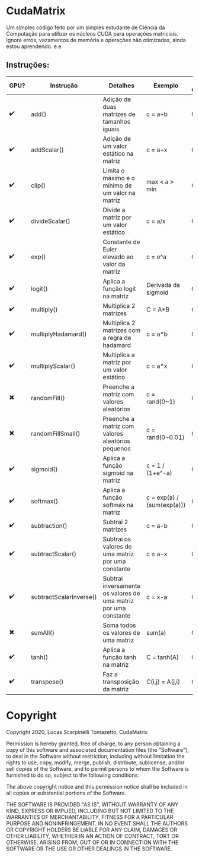 # CudaMatrix

Um simples código feito por um simples estudante de Ciência da Computação para utilizar os núcleos CUDA para operações matriciais. Ignore erros, vazamentos de memória e operações não otimizadas, ainda estou aprendendo. e.e


## Instruções:

|  GPU? | Instrução | Detalhes | Exemplo | Local de execução |
|-------|-----------|----------|---------|-------------------|
| :heavy_check_mark: | add() | Adição de duas matrizes de tamanhos iguais | c = a+b | GPU |
| :heavy_check_mark: | addScalar() | Adição de um valor estático na matriz | c = a+x | GPU |
| :heavy_check_mark: | clip() | Limita o máximo e o mínimo de um valor na matriz | max < a > min | GPU |
| :heavy_check_mark: | divideScalar() | Divide a matriz por um valor estático | c = a/x | GPU |
| :heavy_check_mark: | exp() | Constante de Euler elevado ao valor da matriz | c = e^a | GPU |
| :heavy_check_mark: | logit() | Aplica a função logit na matriz | Derivada da sigmoid | GPU |
| :heavy_check_mark: | multiply() | Multiplica 2 matrizes | C = A\*B | GPU |
| :heavy_check_mark: | multiplyHadamard() | Multiplica 2 matrizes com a regra de hadamard | c = a\*b | GPU |
| :heavy_check_mark: | multiplyScalar() | Multiplica a matriz por um valor estático | c = a\*x | GPU |
| :heavy_multiplication_x: | randomFill() | Preenche a matriz com valores aleatórios | c = rand(0~1) | CPU |
| :heavy_multiplication_x: | randomFillSmall() | Preenche a matriz com valores aleatórios pequenos | c = rand(0~0.01) | CPU |
| :heavy_check_mark: | sigmoid() | Aplica a função sigmoid na matriz | c = 1 / (1+e^-a) | GPU |
| :heavy_check_mark: | softmax() | Aplica a função softmax na matriz | c = exp(a) / (sum(exp(a))) | GPU |
| :heavy_check_mark: | subtraction() | Subtrai 2 matrizes | c = a-b | GPU |
| :heavy_check_mark: | subtractScalar() | Subtrai os valores de uma matriz por uma constante | c = a-x | GPU |
| :heavy_check_mark: | subtractScalarInverse() | Subtrai inversamente os valores de uma matriz por uma constante | c = x-a | GPU |
| :heavy_multiplication_x: | sumAll() | Soma todos os valores de uma matriz | sum(a) | CPU |
| :heavy_check_mark: | tanh() | Aplica a função tanh na matriz | C = tanh(A) | GPU |
| :heavy_check_mark: | transpose() | Faz a transposição da matriz | C(i,j) = A(j,i) | GPU |

# Copyright

Copyright 2020, Lucas Scarpinelli Tomazetto, CudaMatrix

Permission is hereby granted, free of charge, to any person obtaining a copy of this software and associated documentation files (the "Software"), to deal in the Software without restriction, including without limitation the rights to use, copy, modify, merge, publish, distribute, sublicense, and/or sell copies of the Software, and to permit persons to whom the Software is furnished to do so, subject to the following conditions:

The above copyright notice and this permission notice shall be included in all copies or substantial portions of the Software.

THE SOFTWARE IS PROVIDED "AS IS", WITHOUT WARRANTY OF ANY KIND, EXPRESS OR IMPLIED, INCLUDING BUT NOT LIMITED TO THE WARRANTIES OF MERCHANTABILITY, FITNESS FOR A PARTICULAR PURPOSE AND NONINFRINGEMENT. IN NO EVENT SHALL THE AUTHORS OR COPYRIGHT HOLDERS BE LIABLE FOR ANY CLAIM, DAMAGES OR OTHER LIABILITY, WHETHER IN AN ACTION OF CONTRACT, TORT OR OTHERWISE, ARISING FROM, OUT OF OR IN CONNECTION WITH THE SOFTWARE OR THE USE OR OTHER DEALINGS IN THE SOFTWARE.

